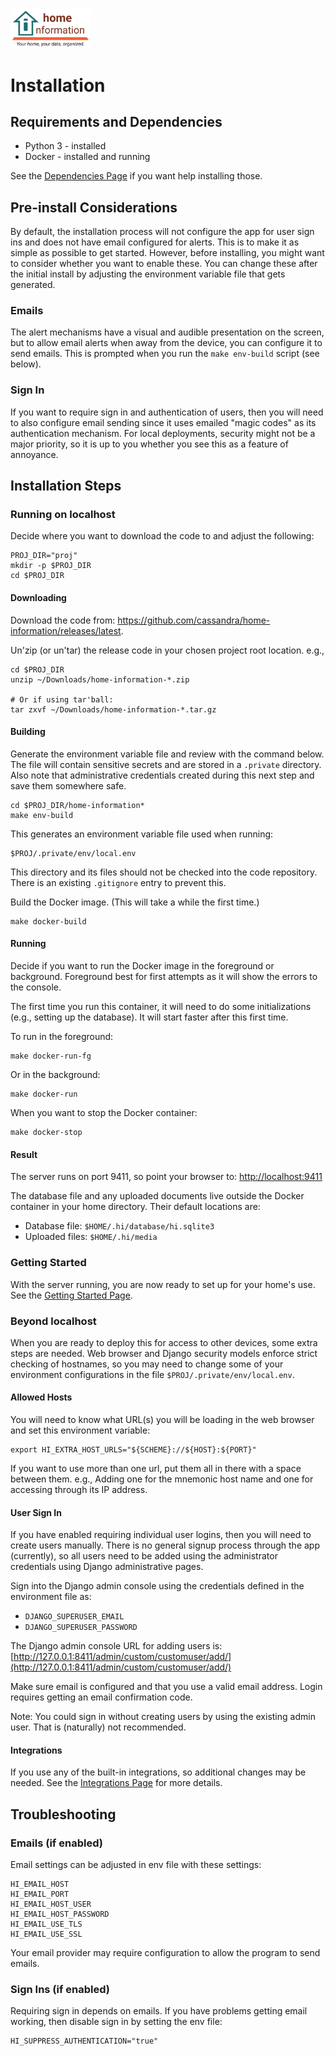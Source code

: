 <img src="../src/hi/static/img/hi-logo-w-tagline-197x96.png" alt="Home Information Logo" width="128">

# Installation

## Requirements and Dependencies

- Python 3 - installed
- Docker - installed and running

See the [Dependencies Page](dev/Dependencies.md) if you want help installing those.

## Pre-install Considerations

By default, the installation process will not configure the app for user sign ins and does not have email configured for alerts.  This is to make it as simple as possible to get started.  However, before installing, you might want to consider whether you want to enable these.  You can change these after the initial install by adjusting the environment variable file that gets generated.

### Emails

The alert mechanisms have a visual and audible presentation on the screen, but to allow email alerts when away from the device, you can configure it to send emails.  This is prompted when you run the `make env-build` script (see below).

### Sign In

If you want to require sign in and authentication of users, then you will need to also configure email sending since it uses emailed "magic codes" as its authentication mechanism.  For local deployments, security might not be a major priority, so it is up to you whether you see this as a feature of annoyance.

## Installation Steps

### Running on localhost

Decide where you want to download the code to and adjust the following:
``` shell
PROJ_DIR="proj"
mkdir -p $PROJ_DIR
cd $PROJ_DIR
```

#### Downloading

Download the code from: https://github.com/cassandra/home-information/releases/latest.

Un'zip (or un'tar) the release code in your chosen project root location. e.g., 

``` shell
cd $PROJ_DIR
unzip ~/Downloads/home-information-*.zip 

# Or if using tar'ball:
tar zxvf ~/Downloads/home-information-*.tar.gz
```

#### Building

Generate the environment variable file and review with the command below. The file will contain sensitive secrets and are stored in a `.private` directory. Also note that administrative credentials created during this next step and save them somewhere safe.
``` shell
cd $PROJ_DIR/home-information*
make env-build
```
This generates an environment variable file used when running:
```
$PROJ/.private/env/local.env
```
This directory and its files should not be checked into the code repository. There is an existing `.gitignore` entry to prevent this.

Build the Docker image. (This will take a while the first time.)
``` shell
make docker-build
```

#### Running

Decide if you want to run the Docker image in the foreground or background. Foreground best for first attempts as it will show the errors to the console.

The first time you run this container, it will need to do some initializations (e.g., setting up the database). It will start faster after this first time.

To run in the foreground:
``` shell
make docker-run-fg
```
Or in the background:
``` shell
make docker-run
```
When you want to stop the Docker container:
``` shell
make docker-stop
```

#### Result

The server runs on port 9411, so point your browser to: [http://localhost:9411](http://localhost:9411)

The database file and any uploaded documents live outside the Docker container in your home directory. Their default locations are: 
- Database file: `$HOME/.hi/database/hi.sqlite3`
- Uploaded files: `$HOME/.hi/media`

### Getting Started

With the server running, you are now ready to set up for your home's use.  See the [Getting Started Page](GettingStarted.md).

### Beyond localhost

When you are ready to deploy this for access to other devices, some extra steps are needed.  Web browser and Django security models enforce strict checking of hostnames, so you may need to change some of your environment configurations in the file `$PROJ/.private/env/local.env`.

#### Allowed Hosts

You will need to know what URL(s) you will be loading in the web browser and set this environment variable:
``` shell
export HI_EXTRA_HOST_URLS="${SCHEME}://${HOST}:${PORT}"
```
If you want to use more than one url, put them all in there with a space between them. e.g., Adding one for the mnemonic host name and one for accessing through its IP address.

#### User Sign In

If you have enabled requiring individual user logins, then you will need to create users manually. There is no general signup process through the app (currently), so all users need to be added using the administrator credentials using Django administrative pages.

Sign into the Django admin console using the credentials defined in the environment file as:
- `DJANGO_SUPERUSER_EMAIL`
- `DJANGO_SUPERUSER_PASSWORD`

The Django admin console URL for adding users is: [http://127.0.0.1:8411/admin/custom/customuser/add/](http://127.0.0.1:8411/admin/custom/customuser/add/)

Make sure email is configured and that you use a valid email address. Login requires getting an email confirmation code.

Note: You could sign in without creating users by using the existing admin user. That is (naturally) not recommended.

#### Integrations

If you use any of the built-in integrations, so additional changes may be needed. See the 
[Integrations Page](Integrations.md) for more details.

## Troubleshooting

### Emails (if enabled)

Email settings can be adjusted in env file with these settings:
``` shell
HI_EMAIL_HOST
HI_EMAIL_PORT
HI_EMAIL_HOST_USER
HI_EMAIL_HOST_PASSWORD
HI_EMAIL_USE_TLS
HI_EMAIL_USE_SSL
```
Your email provider may require configuration to allow the program to send emails.

### Sign Ins (if enabled)

Requiring sign in depends on emails. If you have problems getting email working, then disable sign in by setting the env file:
``` shell
HI_SUPPRESS_AUTHENTICATION="true"
```
